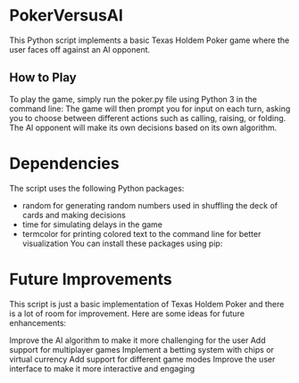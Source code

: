 # PokerVersusAI
This Python script implements a basic Texas Holdem Poker game where the user faces off against an AI opponent.

## How to Play
To play the game, simply run the poker.py file using Python 3 in the command line:
The game will then prompt you for input on each turn, asking you to choose between different actions such as calling, raising, or folding. The AI opponent will make its own decisions based on its own algorithm.

# Dependencies
The script uses the following Python packages:

- random for generating random numbers used in shuffling the deck of cards and making decisions
- time for simulating delays in the game
- termcolor for printing colored text to the command line for better visualization
You can install these packages using pip:



# Future Improvements
This script is just a basic implementation of Texas Holdem Poker and there is a lot of room for improvement. Here are some ideas for future enhancements:

Improve the AI algorithm to make it more challenging for the user
Add support for multiplayer games
Implement a betting system with chips or virtual currency
Add support for different game modes
Improve the user interface to make it more interactive and engaging
